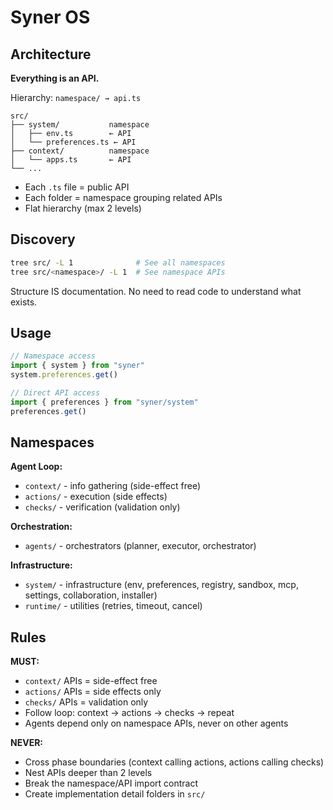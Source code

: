 # Syner OS

## Architecture

**Everything is an API.**

Hierarchy: `namespace/ → api.ts`

```
src/
├── system/           namespace
│   ├── env.ts        ← API
│   └── preferences.ts ← API
├── context/          namespace
│   └── apps.ts       ← API
└── ...
```

- Each `.ts` file = public API
- Each folder = namespace grouping related APIs
- Flat hierarchy (max 2 levels)

## Discovery

```bash
tree src/ -L 1              # See all namespaces
tree src/<namespace>/ -L 1  # See namespace APIs
```

Structure IS documentation. No need to read code to understand what exists.

## Usage

```ts
// Namespace access
import { system } from "syner"
system.preferences.get()

// Direct API access
import { preferences } from "syner/system"
preferences.get()
```

## Namespaces

**Agent Loop:**
- `context/` - info gathering (side-effect free)
- `actions/` - execution (side effects)
- `checks/` - verification (validation only)

**Orchestration:**
- `agents/` - orchestrators (planner, executor, orchestrator)

**Infrastructure:**
- `system/` - infrastructure (env, preferences, registry, sandbox, mcp, settings, collaboration, installer)
- `runtime/` - utilities (retries, timeout, cancel)

## Rules

**MUST:**
- `context/` APIs = side-effect free
- `actions/` APIs = side effects only
- `checks/` APIs = validation only
- Follow loop: context → actions → checks → repeat
- Agents depend only on namespace APIs, never on other agents

**NEVER:**
- Cross phase boundaries (context calling actions, actions calling checks)
- Nest APIs deeper than 2 levels
- Break the namespace/API import contract
- Create implementation detail folders in `src/`
